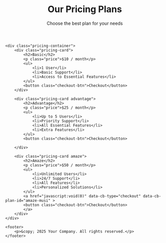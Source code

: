<!DOCTYPE html>
<html lang="en">
<head>
    <meta charset="UTF-8">
    <meta name="viewport" content="width=device-width, initial-scale=1.0">
    <title>Pricing Plans</title>
    <link rel="stylesheet" href="style.css">
    <script src="https://js.chargebee.com/v2/chargebee.js" data-cb-site="solutions-int-test" ></script>
</head>
<body>
    <header>
        <h1>Our Pricing Plans</h1>
        <p>Choose the best plan for your needs</p>
    </header>

    <div class="pricing-container">
        <div class="pricing-card">
            <h2>Basic</h2>
            <p class="price">$10 / month</p>
            <ul>
                <li>1 User</li>
                <li>Basic Support</li>
                <li>Access to Essential Features</li>
            </ul>
            <button class="checkout-btn">Checkout</button>
        </div>

        <div class="pricing-card advantage">
            <h2>Advantage</h2>
            <p class="price">$25 / month</p>
            <ul>
                <li>Up to 5 Users</li>
                <li>Priority Support</li>
                <li>All Essential Features</li>
                <li>Extra Features</li>
            </ul>
            <button class="checkout-btn">Checkout</button>
            
        </div>

        <div class="pricing-card amaze">
            <h2>Amaze</h2>
            <p class="price">$50 / month</p>
            <ul>
                <li>Unlimited Users</li>
                <li>24/7 Support</li>
                <li>All Features</li>
                <li>Personalized Solutions</li>
            </ul>
            <a href="javascript:void(0)" data-cb-type="checkout" data-cb-plan-id="amaze-musi" >
            <button class="checkout-btn">Checkout</button>
            </a>
        </div>
    </div>

    <footer>
        <p>&copy; 2025 Your Company. All rights reserved.</p>
    </footer>
</body>
</html>
